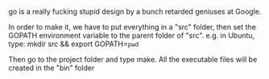 go is a really fucking stupid design by a bunch retarded geniuses at Google. 

In order to make it, we have to put everything in a "src" folder, then set the GOPATH environment variable to the parent folder of "src". e.g. in Ubuntu, type: mkdir src && export GOPATH=`pwd`

Then go to the project folder and type make. All the executable files will be created in the "bin" folder